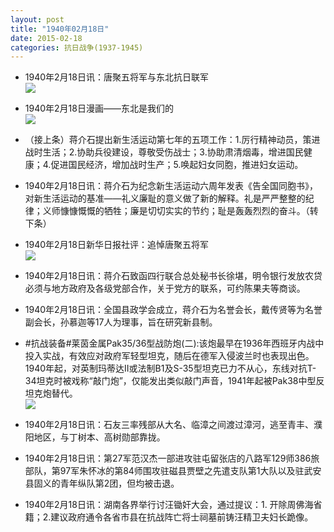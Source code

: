 ```yaml
---
layout: post
title: "1940年02月18日"
date: 2015-02-18
categories: 抗日战争(1937-1945)
---
```


<meta name="referrer" content="no-referrer" />

- 1940年2月18日讯：唐聚五将军与东北抗日联军 <br/><img src="https://ww1.sinaimg.cn/large/aca367d8jw1epdws5giksj20k417m7jy.jpg" />

- 1940年2月18日漫画——东北是我们的 <br/><img src="https://ww3.sinaimg.cn/large/aca367d8jw1epdv2yigc1j20dp0cs0u8.jpg" />

- （接上条）蒋介石提出新生活运动第七年的五项工作：1.厉行精神动员，策进战时生活；2.协助兵役建设，尊敬受伤战士；3.协助肃清烟毒，增进国民健康；4.促进国民经济，增加战时生产；5.唤起妇女同胞，推进妇女运动。 

- 1940年2月18日讯：蒋介石为纪念新生活运动六周年发表《告全国同胞书》，对新生活运动的基准——礼义廉耻的意义做了新的解释。礼是严严整整的纪律；义师慷慷慨慨的牺牲；廉是切切实实的节约；耻是轰轰烈烈的奋斗。（转下条） 

- 1940年2月18日新华日报社评：追悼唐聚五将军 <br/><img src="https://ww4.sinaimg.cn/large/aca367d8jw1epdkku93h8j21150gawk5.jpg" />

- 1940年2月18日讯：蒋介石致函四行联合总处秘书长徐堪，明令银行发放农贷必须与地方政府及各级党部合作，关于党方的联系，可约陈果夫等商谈。 

- 1940年2月18日讯：全国县政学会成立，蒋介石为名誉会长，戴传贤等为名誉副会长，孙慕迦等17人为理事，旨在研究新县制。 

- #抗战装备#莱茵金属Pak35/36型战防炮(二):该炮最早在1936年西班牙内战中投入实战，有效应对政府军轻型坦克，随后在德军入侵波兰时也表现出色。1940年起，对英制玛蒂达II或法制B1及S-35型坦克已力不从心，东线对抗T-34坦克时被戏称“敲门炮”，仅能发出类似敲门声音，1941年起被Pak38中型反坦克炮替代。 <br/><img src="https://ww2.sinaimg.cn/large/aca367d8jw1epda66kipoj208r0bzjt0.jpg" />

- 1940年2月18日讯：石友三率残部从大名、临漳之间渡过漳河，逃至青丰、濮阳地区，与丁树本、高树勋部靠拢。 

- 1940年2月18日讯：第27军范汉杰一部进攻驻屯留张店的八路军129师386旅部队，第97军朱怀冰的第84师围攻驻磁县贾壁之先遣支队第1大队以及驻武安县固义的青年纵队第2团，但均被击退。 

- 1940年2月18日讯：湖南各界举行讨汪锄奸大会，通过提议：1. 开除周佛海省籍；2.建议政府通令各省市县在抗战阵亡将士祠墓前铸汪精卫夫妇长跪像。 

